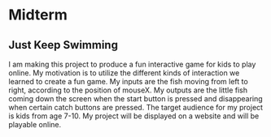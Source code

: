 # Midterm

## Just Keep Swimming

I am making this project to produce a fun interactive game for kids to play online. My motivation is to utilize the different kinds of interaction we learned to create a fun game. My inputs are the fish moving from left to right, according to the position of mouseX. My outputs are the little fish coming down the screen when the start button is pressed and disappearing when certain catch buttons are pressed. The target audience for my project is kids from age 7-10. My project will be displayed on a website and will be playable online.
